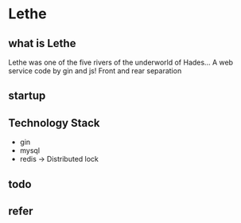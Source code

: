 # Lethe
## what is Lethe
Lethe was one of the five rivers of the underworld of Hades...
A web service code by gin and js!
Front and rear separation

## startup

## Technology Stack
- gin
- mysql
- redis -> Distributed lock

## todo

## refer